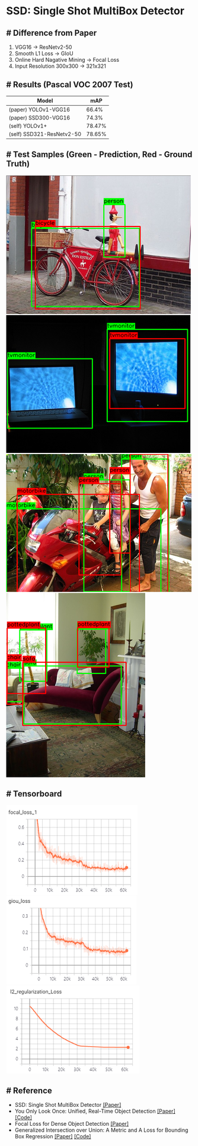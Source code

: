 # SSD: Single Shot MultiBox Detector

## # Difference from Paper
1. VGG16 -> ResNetv2-50
2. Smooth L1 Loss -> GIoU
3. Online Hard Nagative Mining -> Focal Loss
4. Input Resolution 300x300 -> 321x321

## # Results (Pascal VOC 2007 Test)
| Model  | mAP |
| ------------- | ------------- |
| (paper) YOLOv1-VGG16 | 66.4% |
| (paper) SSD300-VGG16 | 74.3% |
| (self) YOLOv1+ | 78.47% |
| (self) SSD321-ResNetv2-50 | 78.65% |

## # Test Samples (Green - Prediction, Red - Ground Truth)
![res](./res/Test_1.PNG)
![res](./res/Test_2.PNG)
![res](./res/Test_3.PNG)
![res](./res/Test_4.PNG)

## # Tensorboard
![res](./res/Train_Focal_Loss.PNG)
![res](./res/Train_GIoU_Loss.PNG)
![res](./res/Train_L2_Regularization_Loss.PNG)

## # Reference
- SSD: Single Shot MultiBox Detector [[Paper]](https://arxiv.org/abs/1512.02325)
- You Only Look Once: Unified, Real-Time Object Detection [[Paper]](https://arxiv.org/abs/1506.02640) [[Code]](https://github.com/OFRIN/Tensorflow_YOLOv1)
- Focal Loss for Dense Object Detection [[Paper]](https://arxiv.org/abs/1708.02002)
- Generalized Intersection over Union: A Metric and A Loss for Bounding Box Regression [[Paper]](http://openaccess.thecvf.com/content_CVPR_2019/papers/Rezatofighi_Generalized_Intersection_Over_Union_A_Metric_and_a_Loss_for_CVPR_2019_paper.pdf) [[Code]](https://github.com/OFRIN/Tensorflow_GIoU)
